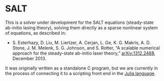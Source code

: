 # SALT

This is a solver under development for the SALT equations (steady-state
ab-initio lasing theory), solving them directly as a sparse nonlinear
system of equations, as described in:

* S. Esterhazy, D. Liu, M. Liertzer, A. Cerjan, L. Ge, K. G. Makris, A. D. Stone, J. M. Melenk, S. G. Johnson, and S. Rotter, “A scalable numerical approach for the steady-state ab-initio laser theory,” [arXiv:1312.2488](http://arxiv.org/abs/arXiv:1312.2488), December 2013.

It was originally written as a standalone C program, but we are
currently in the process of connecting it to a scripting front end in
the [Julia language](http://julialang.org/).
